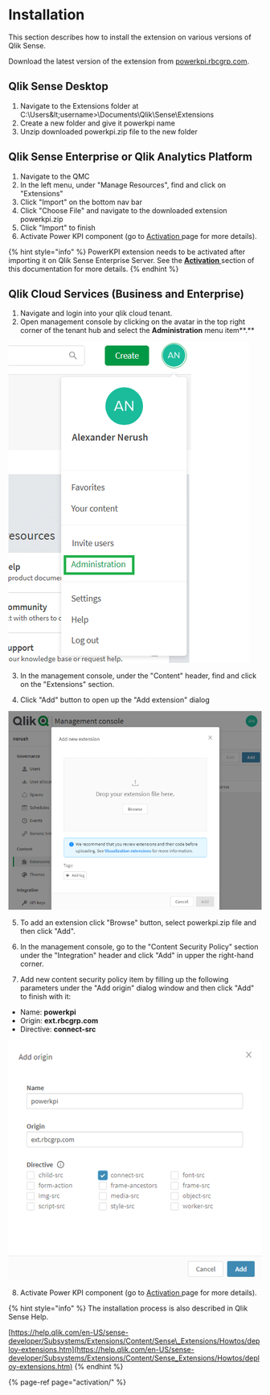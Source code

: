 # Installation

This section describes how to install the extension on various versions of Qlik Sense.

Download the latest version of the extension from [powerkpi.rbcgrp.com](https://powerkpi.rbcgrp.com). 

## Qlik Sense Desktop

1. Navigate to the Extensions folder at C:\Users\&lt;username&gt;\Documents\Qlik\Sense\Extensions
2. Create a new folder and give it powerkpi name
3. Unzip downloaded powerkpi.zip file to the new folder

## Qlik Sense Enterprise or Qlik Analytics Platform

1. Navigate to the QMC
2. In the left menu, under "Manage Resources", find and click on "Extensions"
3. Click "Import" on the bottom nav bar
4. Click "Choose File" and navigate to the downloaded extension powerkpi.zip
5. Click "Import" to finish
6. Activate Power KPI component \(go to [Activation ](activation/)page for more details\).

{% hint style="info" %}
PowerKPI extension needs to be activated after importing it on Qlik Sense Enterprise Server. See the [**Activation** ](activation/)section of this documentation for more details.
{% endhint %}

## Qlik Cloud Services \(Business and Enterprise\)

1. Navigate and login into your qlik cloud tenant.
2. Open management console by clicking on the avatar in the top right corner of the tenant hub and select the **Administration** menu item**.**

![](.gitbook/assets/qlikcloudmenu.png)

3.  In the management console, under the "Content" header, find and click on the "Extensions" section.

4. Click "Add" button to open up the "Add extension" dialog

![](.gitbook/assets/qlikcloudaddnewext.png)

5. To add an extension click "Browse" button, select powerkpi.zip file and then click "Add".

6.  In the management console, go to the "Content Security Policy" section under the "Integration" header and click "Add" in upper the right-hand corner.

7. Add new content security policy item by filling up the following parameters under the "Add origin" dialog window and then click "Add" to finish with it:

* Name: **powerkpi**
* Origin: **ext.rbcgrp.com**
* Directive: **connect-src**

![](.gitbook/assets/securitypolicy.png)

8. Activate Power KPI component \(go to [Activation ](activation/)page for more details\).

{% hint style="info" %}
 The installation process is also described in Qlik Sense Help.

[https://help.qlik.com/en-US/sense-developer/Subsystems/Extensions/Content/Sense\_Extensions/Howtos/deploy-extensions.htm](https://help.qlik.com/en-US/sense-developer/Subsystems/Extensions/Content/Sense_Extensions/Howtos/deploy-extensions.htm)
{% endhint %}

{% page-ref page="activation/" %}

